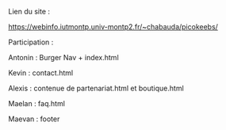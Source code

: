 Lien du site :

https://webinfo.iutmontp.univ-montp2.fr/~chabauda/picokeebs/

Participation : 

Antonin :  Burger Nav + index.html

Kevin : contact.html

Alexis : contenue de partenariat.html et boutique.html

Maelan : faq.html

Maevan : footer


